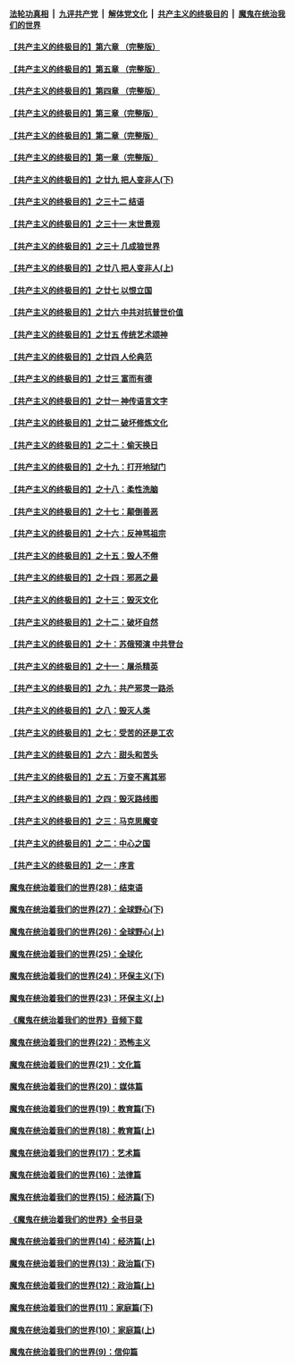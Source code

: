 ####  [法轮功真相](../../../../basic/blob/master/README.md?t=06080131) &nbsp;|&nbsp; [九评共产党](../../../../9ping.md/blob/master/README.md?t=06080131) &nbsp;|&nbsp; [解体党文化](../../../../jtdwh.md/blob/master/README.md?t=06080131)  &nbsp;|&nbsp; [共产主义的终极目的](../../../../gczydzjmd.md/blob/master/README.md?t=06080131) &nbsp;|&nbsp; [魔鬼在统治我们的世界](../../../../mgztzwmdsj.md/blob/master/README.md?t=06080131) 

#### [【共产主义的终极目的】第六章 （完整版）](../pages/nsc422/n11428913.md?t=06080131) 

#### [【共产主义的终极目的】第五章 （完整版）](../pages/nsc422/n11428912.md?t=06080131) 

#### [【共产主义的终极目的】第四章 （完整版）](../pages/nsc422/n11428907.md?t=06080131) 

#### [【共产主义的终极目的】第三章（完整版）](../pages/nsc422/n11428848.md?t=06080131) 

#### [【共产主义的终极目的】第二章（完整版）](../pages/nsc422/n11428831.md?t=06080131) 

#### [【共产主义的终极目的】第一章（完整版）](../pages/nsc422/n11417651.md?t=06080131) 

#### [【共产主义的终极目的】之廿九 把人变非人(下)](../pages/nsc422/n11344140.md?t=06080131) 

#### [【共产主义的终极目的】之三十二 结语](../pages/nsc422/n11360535.md?t=06080131) 

#### [【共产主义的终极目的】之三十一 末世景观](../pages/nsc422/n11351129.md?t=06080131) 

#### [【共产主义的终极目的】之三十 几成狼世界](../pages/nsc422/n11348280.md?t=06080131) 

#### [【共产主义的终极目的】之廿八 把人变非人(上)](../pages/nsc422/n11340492.md?t=06080131) 

#### [【共产主义的终极目的】之廿七 以恨立国](../pages/nsc422/n11336944.md?t=06080131) 

#### [【共产主义的终极目的】之廿六 中共对抗普世价值](../pages/nsc422/n11324785.md?t=06080131) 

#### [【共产主义的终极目的】之廿五 传统艺术颂神](../pages/nsc422/n11296396.md?t=06080131) 

#### [【共产主义的终极目的】之廿四 人伦典范](../pages/nsc422/n11296397.md?t=06080131) 

#### [【共产主义的终极目的】之廿三 富而有德](../pages/nsc422/n11283598.md?t=06080131) 

#### [【共产主义的终极目的】之廿一 神传语言文字](../pages/nsc422/n11263265.md?t=06080131) 

#### [【共产主义的终极目的】之廿二 破坏修炼文化](../pages/nsc422/n11245728.md?t=06080131) 

#### [【共产主义的终极目的】之二十：偷天换日](../pages/nsc422/n11238846.md?t=06080131) 

#### [【共产主义的终极目的】之十九：打开地狱门](../pages/nsc422/n11206376.md?t=06080131) 

#### [【共产主义的终极目的】之十八：柔性洗脑](../pages/nsc422/n11199994.md?t=06080131) 

#### [【共产主义的终极目的】之十七：颠倒善恶](../pages/nsc422/n11179782.md?t=06080131) 

#### [【共产主义的终极目的】之十六：反神骂祖宗](../pages/nsc422/n11166798.md?t=06080131) 

#### [【共产主义的终极目的】之十五：毁人不倦](../pages/nsc422/n11166792.md?t=06080131) 

#### [【共产主义的终极目的】之十四：邪恶之最](../pages/nsc422/n11150249.md?t=06080131) 

#### [【共产主义的终极目的】之十三：毁灭文化](../pages/nsc422/n11135227.md?t=06080131) 

#### [【共产主义的终极目的】之十二：破坏自然](../pages/nsc422/n11135214.md?t=06080131) 

#### [【共产主义的终极目的】之十：苏俄预演 中共登台](../pages/nsc422/n11118424.md?t=06080131) 

#### [【共产主义的终极目的】之十一：屠杀精英](../pages/nsc422/n11118442.md?t=06080131) 

#### [【共产主义的终极目的】之九：共产邪灵一路杀](../pages/nsc422/n11114139.md?t=06080131) 

#### [【共产主义的终极目的】之八：毁灭人类](../pages/nsc422/n11108503.md?t=06080131) 

#### [【共产主义的终极目的】之七：受苦的还是工农](../pages/nsc422/n11101809.md?t=06080131) 

#### [【共产主义的终极目的】之六：甜头和苦头](../pages/nsc422/n11096971.md?t=06080131) 

#### [【共产主义的终极目的】之五：万变不离其邪](../pages/nsc422/n11091285.md?t=06080131) 

#### [【共产主义的终极目的】之四：毁灭路线图](../pages/nsc422/n11086284.md?t=06080131) 

#### [【共产主义的终极目的】之三：马克思魔变](../pages/nsc422/n11061941.md?t=06080131) 

#### [【共产主义的终极目的】之二：中心之国](../pages/nsc422/n11047728.md?t=06080131) 

#### [【共产主义的终极目的】之一：序言](../pages/nsc422/n11086077.md?t=06080131) 

#### [魔鬼在统治着我们的世界(28)：结束语](../pages/nsc422/n10936246.md?t=06080131) 

#### [魔鬼在统治着我们的世界(27)：全球野心(下)](../pages/nsc422/n10928319.md?t=06080131) 

#### [魔鬼在统治着我们的世界(26)：全球野心(上)](../pages/nsc422/n10900318.md?t=06080131) 

#### [魔鬼在统治着我们的世界(25)：全球化](../pages/nsc422/n10788205.md?t=06080131) 

#### [魔鬼在统治着我们的世界(24)：环保主义(下)](../pages/nsc422/n10695307.md?t=06080131) 

#### [魔鬼在统治着我们的世界(23)：环保主义(上)](../pages/nsc422/n10688613.md?t=06080131) 

#### [《魔鬼在统治着我们的世界》音频下载](../pages/nsc422/n10635553.md?t=06080131) 

#### [魔鬼在统治着我们的世界(22)：恐怖主义](../pages/nsc422/n10614727.md?t=06080131) 

#### [魔鬼在统治着我们的世界(21)：文化篇](../pages/nsc422/n10597706.md?t=06080131) 

#### [魔鬼在统治着我们的世界(20)：媒体篇](../pages/nsc422/n10586579.md?t=06080131) 

#### [魔鬼在统治着我们的世界(19)：教育篇(下)](../pages/nsc422/n10564808.md?t=06080131) 

#### [魔鬼在统治着我们的世界(18)：教育篇(上)](../pages/nsc422/n10526970.md?t=06080131) 

#### [魔鬼在统治着我们的世界(17)：艺术篇](../pages/nsc422/n10499093.md?t=06080131) 

#### [魔鬼在统治着我们的世界(16)：法律篇](../pages/nsc422/n10485969.md?t=06080131) 

#### [魔鬼在统治着我们的世界(15)：经济篇(下)](../pages/nsc422/n10469975.md?t=06080131) 

#### [《魔鬼在统治着我们的世界》全书目录](../pages/nsc422/n10464261.md?t=06080131) 

#### [魔鬼在统治着我们的世界(14)：经济篇(上)](../pages/nsc422/n10457370.md?t=06080131) 

#### [魔鬼在统治着我们的世界(13)：政治篇(下)](../pages/nsc422/n10448270.md?t=06080131) 

#### [魔鬼在统治着我们的世界(12)：政治篇(上)](../pages/nsc422/n10444576.md?t=06080131) 

#### [魔鬼在统治着我们的世界(11)：家庭篇(下)](../pages/nsc422/n10440961.md?t=06080131) 

#### [魔鬼在统治着我们的世界(10)：家庭篇(上)](../pages/nsc422/n10435448.md?t=06080131) 

#### [魔鬼在统治着我们的世界(9)：信仰篇](../pages/nsc422/n10432159.md?t=06080131) 

